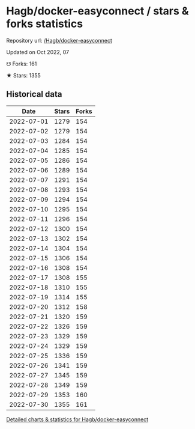 # Hagb/docker-easyconnect / stars & forks statistics

Repository url: [/Hagb/docker-easyconnect](https://github.com/Hagb/docker-easyconnect)

Updated on Oct 2022, 07

☋ Forks: 161

★ Stars: 1355

## Historical data
| Date | Stars | Forks |
|------|-------|-------|
| 2022-07-01 | 1279 | 154 | 
| 2022-07-02 | 1279 | 154 | 
| 2022-07-03 | 1284 | 154 | 
| 2022-07-04 | 1285 | 154 | 
| 2022-07-05 | 1286 | 154 | 
| 2022-07-06 | 1289 | 154 | 
| 2022-07-07 | 1291 | 154 | 
| 2022-07-08 | 1293 | 154 | 
| 2022-07-09 | 1294 | 154 | 
| 2022-07-10 | 1295 | 154 | 
| 2022-07-11 | 1296 | 154 | 
| 2022-07-12 | 1300 | 154 | 
| 2022-07-13 | 1302 | 154 | 
| 2022-07-14 | 1304 | 154 | 
| 2022-07-15 | 1306 | 154 | 
| 2022-07-16 | 1308 | 154 | 
| 2022-07-17 | 1308 | 155 | 
| 2022-07-18 | 1310 | 155 | 
| 2022-07-19 | 1314 | 155 | 
| 2022-07-20 | 1312 | 158 | 
| 2022-07-21 | 1320 | 159 | 
| 2022-07-22 | 1326 | 159 | 
| 2022-07-23 | 1329 | 159 | 
| 2022-07-24 | 1329 | 159 | 
| 2022-07-25 | 1336 | 159 | 
| 2022-07-26 | 1341 | 159 | 
| 2022-07-27 | 1345 | 159 | 
| 2022-07-28 | 1349 | 159 | 
| 2022-07-29 | 1353 | 160 | 
| 2022-07-30 | 1355 | 161 | 


[Detailed charts & statistics for Hagb/docker-easyconnect](https://reviewgithub.com/rep/Hagb/docker-easyconnect)
